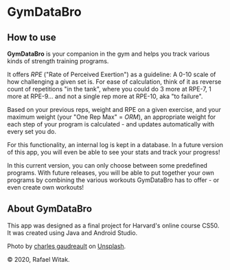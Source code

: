 # GymDataBro

## How to use

**GymDataBro** is your companion in the gym and helps you track various kinds of strength training programs.

It offers _RPE_ ("Rate of Perceived Exertion") as a guideline: A 0-10 scale of how challenging a given set is. For ease of calculation, think of it as reverse count of repetitions "in the tank", where you could do 3 more at RPE-7, 1 more at RPE-9… and not a single rep more at RPE-10, aka "to failure".

Based on your previous reps, weight and RPE on a given exercise, and your maximum weight (your "One Rep Max" = _ORM_), an appropriate weight for each step of your program is calculated - and updates automatically with every set you do.

For this functionality, an internal log is kept in a database. In a future version of this app, you will even be able to see your stats and track your progress!

In this current version, you can only choose between some predefined programs. With future releases, you will be able to put together your own programs by combining the various workouts GymDataBro has to offer - or even create own workouts!

## About GymDataBro

This app was designed as a final project for Harvard\'s online course CS50. It was created using Java and Android Studio. 

Photo by [charles gaudreault](https://unsplash.com/@dcdg?utm_source=unsplash&utm_medium=referral&utm_content=creditCopyText) on [Unsplash](https://unsplash.com/?utm_source=unsplash&utm_medium=referral&utm_content=creditCopyText).

© 2020, Rafael Witak.
